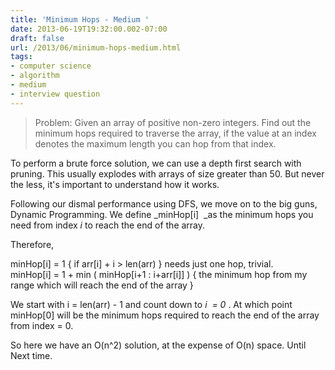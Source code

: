 ```yaml
---
title: 'Minimum Hops - Medium '
date: 2013-06-19T19:32:00.002-07:00
draft: false
url: /2013/06/minimum-hops-medium.html
tags: 
- computer science
- algorithm
- medium
- interview question
---
```


> Problem: Given an array of positive non-zero integers. Find out the minimum hops required to traverse the array, if the value at an index denotes the maximum length you can hop from that index.

  

  

To perform a brute force solution, we can use a depth first search with pruning. This usually explodes with arrays of size greater than 50. But never the less, it's important to understand how it works.  
  
Following our dismal performance using DFS, we move on to the big guns, Dynamic Programming. We define _minHop\[i\]  _as the minimum hops you need from index _i_ to reach the end of the array.  
  
Therefore,  
  
minHop\[i\] = 1 { if arr\[i\] + i > len(arr) } needs just one hop, trivial.  
minHop\[i\] = 1 + min ( minHop\[i+1 : i+arr\[i\]\] ) { the minimum hop from my range which will reach the end of the array }  
  
We start with i = len(arr) - 1 and count down to _i  = 0_ . At which point minHop\[0\] will be the minimum hops required to reach the end of the array from index = 0.

So here we have an O(n^2) solution, at the expense of O(n) space. Until Next time.